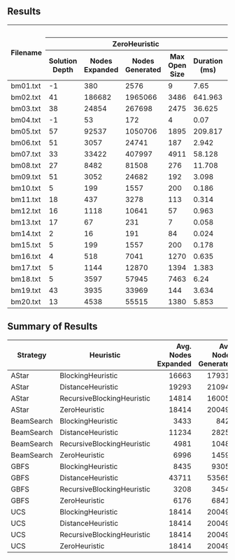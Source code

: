 ## Results
<table>
  <thead>
    <tr>
      <th rowspan="3">Filename</th>
      <th colspan="20">UCS</th>
      <th colspan="20">GBFS</th>
      <th colspan="20">AStar</th>
      <th colspan="20">BeamSearch</th>
    </tr>
    <tr>
      <th colspan="5">ZeroHeuristic</th>
      <th colspan="5">DistanceHeuristic</th>
      <th colspan="5">BlockingHeuristic</th>
      <th colspan="5">RecursiveBlockingHeuristic</th>
      <th colspan="5">ZeroHeuristic</th>
      <th colspan="5">DistanceHeuristic</th>
      <th colspan="5">BlockingHeuristic</th>
      <th colspan="5">RecursiveBlockingHeuristic</th>
      <th colspan="5">ZeroHeuristic</th>
      <th colspan="5">DistanceHeuristic</th>
      <th colspan="5">BlockingHeuristic</th>
      <th colspan="5">RecursiveBlockingHeuristic</th>
      <th colspan="5">ZeroHeuristic</th>
      <th colspan="5">DistanceHeuristic</th>
      <th colspan="5">BlockingHeuristic</th>
      <th colspan="5">RecursiveBlockingHeuristic</th>
    </tr>
    <tr>
      <th>Solution Depth</th>
      <th>Nodes Expanded</th>
      <th>Nodes Generated</th>
      <th>Max Open Size</th>
      <th>Duration (ms)</th>
      <th>Solution Depth</th>
      <th>Nodes Expanded</th>
      <th>Nodes Generated</th>
      <th>Max Open Size</th>
      <th>Duration (ms)</th>
      <th>Solution Depth</th>
      <th>Nodes Expanded</th>
      <th>Nodes Generated</th>
      <th>Max Open Size</th>
      <th>Duration (ms)</th>
      <th>Solution Depth</th>
      <th>Nodes Expanded</th>
      <th>Nodes Generated</th>
      <th>Max Open Size</th>
      <th>Duration (ms)</th>
      <th>Solution Depth</th>
      <th>Nodes Expanded</th>
      <th>Nodes Generated</th>
      <th>Max Open Size</th>
      <th>Duration (ms)</th>
      <th>Solution Depth</th>
      <th>Nodes Expanded</th>
      <th>Nodes Generated</th>
      <th>Max Open Size</th>
      <th>Duration (ms)</th>
      <th>Solution Depth</th>
      <th>Nodes Expanded</th>
      <th>Nodes Generated</th>
      <th>Max Open Size</th>
      <th>Duration (ms)</th>
      <th>Solution Depth</th>
      <th>Nodes Expanded</th>
      <th>Nodes Generated</th>
      <th>Max Open Size</th>
      <th>Duration (ms)</th>
      <th>Solution Depth</th>
      <th>Nodes Expanded</th>
      <th>Nodes Generated</th>
      <th>Max Open Size</th>
      <th>Duration (ms)</th>
      <th>Solution Depth</th>
      <th>Nodes Expanded</th>
      <th>Nodes Generated</th>
      <th>Max Open Size</th>
      <th>Duration (ms)</th>
      <th>Solution Depth</th>
      <th>Nodes Expanded</th>
      <th>Nodes Generated</th>
      <th>Max Open Size</th>
      <th>Duration (ms)</th>
      <th>Solution Depth</th>
      <th>Nodes Expanded</th>
      <th>Nodes Generated</th>
      <th>Max Open Size</th>
      <th>Duration (ms)</th>
      <th>Solution Depth</th>
      <th>Nodes Expanded</th>
      <th>Nodes Generated</th>
      <th>Max Open Size</th>
      <th>Duration (ms)</th>
      <th>Solution Depth</th>
      <th>Nodes Expanded</th>
      <th>Nodes Generated</th>
      <th>Max Open Size</th>
      <th>Duration (ms)</th>
      <th>Solution Depth</th>
      <th>Nodes Expanded</th>
      <th>Nodes Generated</th>
      <th>Max Open Size</th>
      <th>Duration (ms)</th>
      <th>Solution Depth</th>
      <th>Nodes Expanded</th>
      <th>Nodes Generated</th>
      <th>Max Open Size</th>
      <th>Duration (ms)</th>
    </tr>
  </thead>
  <tbody>
    <tr>
      <td>bm01.txt</td>
      <td>-1</td>
      <td>380</td>
      <td>2576</td>
      <td>9</td>
      <td>7.65</td>
      <td>-1</td>
      <td>380</td>
      <td>2576</td>
      <td>9</td>
      <td>3.096</td>
      <td>-1</td>
      <td>380</td>
      <td>2576</td>
      <td>9</td>
      <td>1.963</td>
      <td>-1</td>
      <td>380</td>
      <td>2576</td>
      <td>9</td>
      <td>21.138</td>
      <td>-1</td>
      <td>380</td>
      <td>2576</td>
      <td>125</td>
      <td>2.228</td>
      <td>-1</td>
      <td>380</td>
      <td>2576</td>
      <td>125</td>
      <td>1.311</td>
      <td>-1</td>
      <td>380</td>
      <td>2576</td>
      <td>33</td>
      <td>1.308</td>
      <td>-1</td>
      <td>380</td>
      <td>2576</td>
      <td>125</td>
      <td>13.387</td>
      <td>-1</td>
      <td>380</td>
      <td>2576</td>
      <td>9</td>
      <td>1.138</td>
      <td>-1</td>
      <td>380</td>
      <td>2576</td>
      <td>9</td>
      <td>1.433</td>
      <td>-1</td>
      <td>380</td>
      <td>2576</td>
      <td>25</td>
      <td>1.359</td>
      <td>-1</td>
      <td>380</td>
      <td>2576</td>
      <td>9</td>
      <td>15.173</td>
      <td>-1</td>
      <td>380</td>
      <td>379</td>
      <td>80</td>
      <td>2.591</td>
      <td>-1</td>
      <td>380</td>
      <td>379</td>
      <td>80</td>
      <td>1.094</td>
      <td>-1</td>
      <td>380</td>
      <td>379</td>
      <td>80</td>
      <td>1.014</td>
      <td>-1</td>
      <td>380</td>
      <td>379</td>
      <td>80</td>
      <td>13.553</td>
    </tr>
    <tr>
      <td>bm02.txt</td>
      <td>41</td>
      <td>186682</td>
      <td>1965066</td>
      <td>3486</td>
      <td>641.963</td>
      <td>41</td>
      <td>186682</td>
      <td>1965066</td>
      <td>3486</td>
      <td>1063.029</td>
      <td>41</td>
      <td>186682</td>
      <td>1965066</td>
      <td>3486</td>
      <td>1144.559</td>
      <td>41</td>
      <td>186682</td>
      <td>1965066</td>
      <td>3486</td>
      <td>24666.358</td>
      <td>18430</td>
      <td>42968</td>
      <td>442646</td>
      <td>131780</td>
      <td>110.243</td>
      <td>2592</td>
      <td>193942</td>
      <td>2032249</td>
      <td>72</td>
      <td>849.784</td>
      <td>67</td>
      <td>26345</td>
      <td>281120</td>
      <td>35372</td>
      <td>117.797</td>
      <td>4637</td>
      <td>9298</td>
      <td>99967</td>
      <td>44677</td>
      <td>1198.78</td>
      <td>41</td>
      <td>186682</td>
      <td>1965066</td>
      <td>3486</td>
      <td>589.352</td>
      <td>41</td>
      <td>190320</td>
      <td>2000232</td>
      <td>2016</td>
      <td>1074.139</td>
      <td>41</td>
      <td>174290</td>
      <td>1842147</td>
      <td>11138</td>
      <td>975.267</td>
      <td>41</td>
      <td>146825</td>
      <td>1552389</td>
      <td>10468</td>
      <td>19486.83</td>
      <td>-1</td>
      <td>83256</td>
      <td>178331</td>
      <td>100</td>
      <td>186.184</td>
      <td>-1</td>
      <td>83256</td>
      <td>178331</td>
      <td>100</td>
      <td>395.212</td>
      <td>289</td>
      <td>28410</td>
      <td>80535</td>
      <td>100</td>
      <td>154.97</td>
      <td>481</td>
      <td>47658</td>
      <td>105831</td>
      <td>100</td>
      <td>7238.383</td>
    </tr>
    <tr>
      <td>bm03.txt</td>
      <td>38</td>
      <td>24854</td>
      <td>267698</td>
      <td>2475</td>
      <td>36.625</td>
      <td>38</td>
      <td>24854</td>
      <td>267698</td>
      <td>2475</td>
      <td>70.289</td>
      <td>38</td>
      <td>24854</td>
      <td>267698</td>
      <td>2475</td>
      <td>70.677</td>
      <td>38</td>
      <td>24854</td>
      <td>267698</td>
      <td>2475</td>
      <td>827.837</td>
      <td>2071</td>
      <td>4625</td>
      <td>46236</td>
      <td>14644</td>
      <td>6.01</td>
      <td>2772</td>
      <td>33177</td>
      <td>353614</td>
      <td>1296</td>
      <td>88.354</td>
      <td>71</td>
      <td>5267</td>
      <td>52884</td>
      <td>6460</td>
      <td>12.393</td>
      <td>1849</td>
      <td>4179</td>
      <td>41583</td>
      <td>12625</td>
      <td>129.992</td>
      <td>38</td>
      <td>24854</td>
      <td>267698</td>
      <td>2475</td>
      <td>38.683</td>
      <td>38</td>
      <td>26718</td>
      <td>289651</td>
      <td>2447</td>
      <td>75.966</td>
      <td>38</td>
      <td>20711</td>
      <td>216047</td>
      <td>3098</td>
      <td>58.171</td>
      <td>38</td>
      <td>16337</td>
      <td>168343</td>
      <td>885</td>
      <td>535.191</td>
      <td>95</td>
      <td>8495</td>
      <td>14876</td>
      <td>100</td>
      <td>9.195</td>
      <td>176</td>
      <td>16595</td>
      <td>32473</td>
      <td>100</td>
      <td>46.218</td>
      <td>49</td>
      <td>4389</td>
      <td>12926</td>
      <td>100</td>
      <td>13.37</td>
      <td>95</td>
      <td>8495</td>
      <td>15114</td>
      <td>100</td>
      <td>301.14</td>
    </tr>
    <tr>
      <td>bm04.txt</td>
      <td>-1</td>
      <td>53</td>
      <td>172</td>
      <td>4</td>
      <td>0.07</td>
      <td>-1</td>
      <td>53</td>
      <td>172</td>
      <td>4</td>
      <td>0.082</td>
      <td>-1</td>
      <td>53</td>
      <td>172</td>
      <td>4</td>
      <td>0.073</td>
      <td>-1</td>
      <td>53</td>
      <td>172</td>
      <td>4</td>
      <td>0.639</td>
      <td>-1</td>
      <td>53</td>
      <td>172</td>
      <td>9</td>
      <td>0.048</td>
      <td>-1</td>
      <td>53</td>
      <td>172</td>
      <td>9</td>
      <td>0.113</td>
      <td>-1</td>
      <td>53</td>
      <td>172</td>
      <td>5</td>
      <td>0.074</td>
      <td>-1</td>
      <td>53</td>
      <td>172</td>
      <td>9</td>
      <td>0.608</td>
      <td>-1</td>
      <td>53</td>
      <td>172</td>
      <td>4</td>
      <td>0.056</td>
      <td>-1</td>
      <td>53</td>
      <td>172</td>
      <td>4</td>
      <td>0.073</td>
      <td>-1</td>
      <td>54</td>
      <td>175</td>
      <td>5</td>
      <td>0.103</td>
      <td>-1</td>
      <td>53</td>
      <td>172</td>
      <td>4</td>
      <td>0.608</td>
      <td>-1</td>
      <td>53</td>
      <td>52</td>
      <td>10</td>
      <td>0.053</td>
      <td>-1</td>
      <td>53</td>
      <td>52</td>
      <td>10</td>
      <td>0.075</td>
      <td>-1</td>
      <td>53</td>
      <td>52</td>
      <td>10</td>
      <td>0.075</td>
      <td>-1</td>
      <td>53</td>
      <td>52</td>
      <td>10</td>
      <td>1.025</td>
    </tr>
    <tr>
      <td>bm05.txt</td>
      <td>57</td>
      <td>92537</td>
      <td>1050706</td>
      <td>1895</td>
      <td>209.817</td>
      <td>57</td>
      <td>92537</td>
      <td>1050706</td>
      <td>1895</td>
      <td>406.256</td>
      <td>57</td>
      <td>92537</td>
      <td>1050706</td>
      <td>1895</td>
      <td>388.864</td>
      <td>57</td>
      <td>92537</td>
      <td>1050706</td>
      <td>1895</td>
      <td>7053.302</td>
      <td>9715</td>
      <td>50816</td>
      <td>579003</td>
      <td>102637</td>
      <td>105.188</td>
      <td>14839</td>
      <td>308875</td>
      <td>3603550</td>
      <td>49912</td>
      <td>1373.895</td>
      <td>6726</td>
      <td>121927</td>
      <td>1387285</td>
      <td>3660</td>
      <td>449.866</td>
      <td>5670</td>
      <td>42719</td>
      <td>473875</td>
      <td>50642</td>
      <td>3026.681</td>
      <td>57</td>
      <td>92537</td>
      <td>1050706</td>
      <td>1895</td>
      <td>248.367</td>
      <td>57</td>
      <td>94301</td>
      <td>1069612</td>
      <td>2740</td>
      <td>430.37</td>
      <td>57</td>
      <td>92233</td>
      <td>1049846</td>
      <td>1766</td>
      <td>400.181</td>
      <td>57</td>
      <td>90094</td>
      <td>1025111</td>
      <td>1195</td>
      <td>6424.143</td>
      <td>-1</td>
      <td>16853</td>
      <td>36604</td>
      <td>100</td>
      <td>26.324</td>
      <td>-1</td>
      <td>16853</td>
      <td>36604</td>
      <td>100</td>
      <td>60.157</td>
      <td>-1</td>
      <td>16853</td>
      <td>36604</td>
      <td>100</td>
      <td>55.371</td>
      <td>-1</td>
      <td>16853</td>
      <td>36604</td>
      <td>100</td>
      <td>1297.822</td>
    </tr>
    <tr>
      <td>bm06.txt</td>
      <td>51</td>
      <td>3057</td>
      <td>24741</td>
      <td>187</td>
      <td>2.942</td>
      <td>51</td>
      <td>3057</td>
      <td>24741</td>
      <td>187</td>
      <td>5.765</td>
      <td>51</td>
      <td>3057</td>
      <td>24741</td>
      <td>187</td>
      <td>5.613</td>
      <td>51</td>
      <td>3057</td>
      <td>24741</td>
      <td>187</td>
      <td>70.862</td>
      <td>389</td>
      <td>1205</td>
      <td>9504</td>
      <td>1837</td>
      <td>1.141</td>
      <td>328</td>
      <td>3435</td>
      <td>27548</td>
      <td>61</td>
      <td>6.091</td>
      <td>123</td>
      <td>1534</td>
      <td>11548</td>
      <td>651</td>
      <td>2.866</td>
      <td>268</td>
      <td>700</td>
      <td>5036</td>
      <td>1220</td>
      <td>13.653</td>
      <td>51</td>
      <td>3057</td>
      <td>24741</td>
      <td>187</td>
      <td>4.253</td>
      <td>51</td>
      <td>3224</td>
      <td>26083</td>
      <td>149</td>
      <td>5.957</td>
      <td>51</td>
      <td>2920</td>
      <td>23574</td>
      <td>303</td>
      <td>6.254</td>
      <td>51</td>
      <td>2323</td>
      <td>18234</td>
      <td>299</td>
      <td>50.912</td>
      <td>51</td>
      <td>2260</td>
      <td>2716</td>
      <td>100</td>
      <td>2.675</td>
      <td>56</td>
      <td>2731</td>
      <td>3259</td>
      <td>100</td>
      <td>5.273</td>
      <td>52</td>
      <td>2360</td>
      <td>3057</td>
      <td>100</td>
      <td>5.389</td>
      <td>51</td>
      <td>2260</td>
      <td>2743</td>
      <td>100</td>
      <td>57.776</td>
    </tr>
    <tr>
      <td>bm07.txt</td>
      <td>33</td>
      <td>33422</td>
      <td>407997</td>
      <td>4911</td>
      <td>58.128</td>
      <td>33</td>
      <td>33422</td>
      <td>407997</td>
      <td>4911</td>
      <td>107.637</td>
      <td>33</td>
      <td>33422</td>
      <td>407997</td>
      <td>4911</td>
      <td>108.442</td>
      <td>33</td>
      <td>33422</td>
      <td>407997</td>
      <td>4911</td>
      <td>1339.108</td>
      <td>2558</td>
      <td>5125</td>
      <td>61808</td>
      <td>27060</td>
      <td>7.012</td>
      <td>1179</td>
      <td>54463</td>
      <td>655357</td>
      <td>3773</td>
      <td>170.134</td>
      <td>47</td>
      <td>4032</td>
      <td>44667</td>
      <td>4139</td>
      <td>11.577</td>
      <td>1180</td>
      <td>2370</td>
      <td>27873</td>
      <td>11784</td>
      <td>86.9</td>
      <td>33</td>
      <td>33422</td>
      <td>407997</td>
      <td>4911</td>
      <td>60.354</td>
      <td>33</td>
      <td>37723</td>
      <td>463340</td>
      <td>3559</td>
      <td>124.54</td>
      <td>33</td>
      <td>23158</td>
      <td>269064</td>
      <td>5201</td>
      <td>68.981</td>
      <td>33</td>
      <td>24311</td>
      <td>287646</td>
      <td>4884</td>
      <td>934.363</td>
      <td>116</td>
      <td>10519</td>
      <td>26045</td>
      <td>100</td>
      <td>13.651</td>
      <td>192</td>
      <td>18119</td>
      <td>47692</td>
      <td>100</td>
      <td>52.727</td>
      <td>48</td>
      <td>3719</td>
      <td>12640</td>
      <td>100</td>
      <td>12.36</td>
      <td>113</td>
      <td>10219</td>
      <td>25394</td>
      <td>100</td>
      <td>449.029</td>
    </tr>
    <tr>
      <td>bm08.txt</td>
      <td>27</td>
      <td>8482</td>
      <td>81508</td>
      <td>276</td>
      <td>11.708</td>
      <td>27</td>
      <td>8482</td>
      <td>81508</td>
      <td>276</td>
      <td>20.5</td>
      <td>27</td>
      <td>8482</td>
      <td>81508</td>
      <td>276</td>
      <td>19.128</td>
      <td>27</td>
      <td>8482</td>
      <td>81508</td>
      <td>276</td>
      <td>248.626</td>
      <td>772</td>
      <td>1554</td>
      <td>14859</td>
      <td>5314</td>
      <td>1.708</td>
      <td>822</td>
      <td>9013</td>
      <td>85968</td>
      <td>111</td>
      <td>18.905</td>
      <td>266</td>
      <td>3959</td>
      <td>36559</td>
      <td>2172</td>
      <td>8.541</td>
      <td>551</td>
      <td>1110</td>
      <td>10560</td>
      <td>3909</td>
      <td>30.773</td>
      <td>27</td>
      <td>8482</td>
      <td>81508</td>
      <td>276</td>
      <td>9.796</td>
      <td>27</td>
      <td>8790</td>
      <td>84271</td>
      <td>124</td>
      <td>20.48</td>
      <td>27</td>
      <td>7669</td>
      <td>73650</td>
      <td>986</td>
      <td>17.294</td>
      <td>27</td>
      <td>7591</td>
      <td>73089</td>
      <td>597</td>
      <td>220.996</td>
      <td>60</td>
      <td>5165</td>
      <td>8320</td>
      <td>100</td>
      <td>5.697</td>
      <td>64</td>
      <td>5541</td>
      <td>8720</td>
      <td>100</td>
      <td>12.21</td>
      <td>46</td>
      <td>3804</td>
      <td>7009</td>
      <td>100</td>
      <td>8.155</td>
      <td>57</td>
      <td>4865</td>
      <td>7990</td>
      <td>100</td>
      <td>154.863</td>
    </tr>
    <tr>
      <td>bm09.txt</td>
      <td>51</td>
      <td>3052</td>
      <td>24682</td>
      <td>192</td>
      <td>3.098</td>
      <td>51</td>
      <td>3052</td>
      <td>24682</td>
      <td>192</td>
      <td>5.883</td>
      <td>51</td>
      <td>3052</td>
      <td>24682</td>
      <td>192</td>
      <td>5.798</td>
      <td>51</td>
      <td>3052</td>
      <td>24682</td>
      <td>192</td>
      <td>71.612</td>
      <td>366</td>
      <td>784</td>
      <td>6131</td>
      <td>1942</td>
      <td>0.911</td>
      <td>242</td>
      <td>3435</td>
      <td>27546</td>
      <td>61</td>
      <td>6.144</td>
      <td>137</td>
      <td>1466</td>
      <td>10867</td>
      <td>495</td>
      <td>2.4</td>
      <td>226</td>
      <td>493</td>
      <td>3492</td>
      <td>1069</td>
      <td>9.928</td>
      <td>51</td>
      <td>3052</td>
      <td>24682</td>
      <td>192</td>
      <td>3.343</td>
      <td>51</td>
      <td>3224</td>
      <td>26087</td>
      <td>145</td>
      <td>5.756</td>
      <td>51</td>
      <td>3009</td>
      <td>24314</td>
      <td>276</td>
      <td>5.56</td>
      <td>51</td>
      <td>2315</td>
      <td>18164</td>
      <td>294</td>
      <td>54.258</td>
      <td>51</td>
      <td>2260</td>
      <td>2837</td>
      <td>100</td>
      <td>2.237</td>
      <td>55</td>
      <td>2655</td>
      <td>3194</td>
      <td>100</td>
      <td>4.784</td>
      <td>51</td>
      <td>2260</td>
      <td>2858</td>
      <td>100</td>
      <td>5.045</td>
      <td>51</td>
      <td>2260</td>
      <td>2851</td>
      <td>100</td>
      <td>58.347</td>
    </tr>
    <tr>
      <td>bm10.txt</td>
      <td>5</td>
      <td>199</td>
      <td>1557</td>
      <td>200</td>
      <td>0.186</td>
      <td>5</td>
      <td>199</td>
      <td>1557</td>
      <td>200</td>
      <td>0.339</td>
      <td>5</td>
      <td>199</td>
      <td>1557</td>
      <td>200</td>
      <td>0.322</td>
      <td>5</td>
      <td>199</td>
      <td>1557</td>
      <td>200</td>
      <td>4.068</td>
      <td>68</td>
      <td>136</td>
      <td>1109</td>
      <td>420</td>
      <td>0.122</td>
      <td>181</td>
      <td>2714</td>
      <td>21579</td>
      <td>97</td>
      <td>4.323</td>
      <td>15</td>
      <td>75</td>
      <td>630</td>
      <td>231</td>
      <td>0.136</td>
      <td>24</td>
      <td>47</td>
      <td>361</td>
      <td>156</td>
      <td>0.884</td>
      <td>5</td>
      <td>199</td>
      <td>1557</td>
      <td>200</td>
      <td>0.212</td>
      <td>5</td>
      <td>286</td>
      <td>2299</td>
      <td>223</td>
      <td>0.474</td>
      <td>5</td>
      <td>77</td>
      <td>612</td>
      <td>138</td>
      <td>0.14</td>
      <td>5</td>
      <td>25</td>
      <td>190</td>
      <td>75</td>
      <td>0.34</td>
      <td>7</td>
      <td>347</td>
      <td>575</td>
      <td>100</td>
      <td>0.333</td>
      <td>11</td>
      <td>733</td>
      <td>962</td>
      <td>100</td>
      <td>1.545</td>
      <td>5</td>
      <td>147</td>
      <td>276</td>
      <td>100</td>
      <td>0.286</td>
      <td>5</td>
      <td>147</td>
      <td>276</td>
      <td>100</td>
      <td>3.41</td>
    </tr>
    <tr>
      <td>bm11.txt</td>
      <td>18</td>
      <td>437</td>
      <td>3278</td>
      <td>113</td>
      <td>0.314</td>
      <td>18</td>
      <td>437</td>
      <td>3278</td>
      <td>113</td>
      <td>0.542</td>
      <td>18</td>
      <td>437</td>
      <td>3278</td>
      <td>113</td>
      <td>0.565</td>
      <td>18</td>
      <td>437</td>
      <td>3278</td>
      <td>113</td>
      <td>5.255</td>
      <td>94</td>
      <td>194</td>
      <td>1446</td>
      <td>378</td>
      <td>0.161</td>
      <td>90</td>
      <td>595</td>
      <td>4504</td>
      <td>20</td>
      <td>0.69</td>
      <td>24</td>
      <td>182</td>
      <td>1291</td>
      <td>154</td>
      <td>0.242</td>
      <td>67</td>
      <td>139</td>
      <td>1033</td>
      <td>313</td>
      <td>1.493</td>
      <td>18</td>
      <td>437</td>
      <td>3278</td>
      <td>113</td>
      <td>0.331</td>
      <td>18</td>
      <td>523</td>
      <td>3977</td>
      <td>60</td>
      <td>0.787</td>
      <td>18</td>
      <td>359</td>
      <td>2607</td>
      <td>61</td>
      <td>0.495</td>
      <td>18</td>
      <td>304</td>
      <td>2190</td>
      <td>53</td>
      <td>3.254</td>
      <td>18</td>
      <td>379</td>
      <td>468</td>
      <td>90</td>
      <td>0.3</td>
      <td>18</td>
      <td>379</td>
      <td>468</td>
      <td>90</td>
      <td>0.476</td>
      <td>18</td>
      <td>379</td>
      <td>468</td>
      <td>90</td>
      <td>0.46</td>
      <td>18</td>
      <td>379</td>
      <td>468</td>
      <td>90</td>
      <td>4.783</td>
    </tr>
    <tr>
      <td>bm12.txt</td>
      <td>16</td>
      <td>1118</td>
      <td>10641</td>
      <td>57</td>
      <td>0.963</td>
      <td>16</td>
      <td>1118</td>
      <td>10641</td>
      <td>57</td>
      <td>1.898</td>
      <td>16</td>
      <td>1118</td>
      <td>10641</td>
      <td>57</td>
      <td>1.826</td>
      <td>16</td>
      <td>1118</td>
      <td>10641</td>
      <td>57</td>
      <td>19.984</td>
      <td>147</td>
      <td>318</td>
      <td>2751</td>
      <td>803</td>
      <td>0.317</td>
      <td>134</td>
      <td>1187</td>
      <td>11131</td>
      <td>48</td>
      <td>1.913</td>
      <td>26</td>
      <td>141</td>
      <td>946</td>
      <td>154</td>
      <td>0.197</td>
      <td>132</td>
      <td>284</td>
      <td>2466</td>
      <td>719</td>
      <td>5.361</td>
      <td>16</td>
      <td>1118</td>
      <td>10641</td>
      <td>57</td>
      <td>1.08</td>
      <td>16</td>
      <td>1139</td>
      <td>10797</td>
      <td>76</td>
      <td>1.892</td>
      <td>16</td>
      <td>725</td>
      <td>6607</td>
      <td>480</td>
      <td>1.216</td>
      <td>16</td>
      <td>850</td>
      <td>8054</td>
      <td>221</td>
      <td>15.822</td>
      <td>-1</td>
      <td>806</td>
      <td>1019</td>
      <td>100</td>
      <td>0.683</td>
      <td>-1</td>
      <td>806</td>
      <td>1019</td>
      <td>100</td>
      <td>1.51</td>
      <td>16</td>
      <td>739</td>
      <td>1119</td>
      <td>100</td>
      <td>1.455</td>
      <td>-1</td>
      <td>806</td>
      <td>1019</td>
      <td>100</td>
      <td>16.903</td>
    </tr>
    <tr>
      <td>bm13.txt</td>
      <td>17</td>
      <td>67</td>
      <td>231</td>
      <td>7</td>
      <td>0.058</td>
      <td>17</td>
      <td>67</td>
      <td>231</td>
      <td>7</td>
      <td>0.087</td>
      <td>17</td>
      <td>67</td>
      <td>231</td>
      <td>7</td>
      <td>0.074</td>
      <td>17</td>
      <td>67</td>
      <td>231</td>
      <td>7</td>
      <td>0.728</td>
      <td>22</td>
      <td>45</td>
      <td>143</td>
      <td>27</td>
      <td>0.039</td>
      <td>21</td>
      <td>71</td>
      <td>239</td>
      <td>3</td>
      <td>0.073</td>
      <td>24</td>
      <td>53</td>
      <td>172</td>
      <td>17</td>
      <td>0.054</td>
      <td>19</td>
      <td>35</td>
      <td>111</td>
      <td>24</td>
      <td>0.336</td>
      <td>17</td>
      <td>67</td>
      <td>231</td>
      <td>7</td>
      <td>0.045</td>
      <td>17</td>
      <td>71</td>
      <td>241</td>
      <td>4</td>
      <td>0.073</td>
      <td>17</td>
      <td>67</td>
      <td>233</td>
      <td>9</td>
      <td>0.069</td>
      <td>17</td>
      <td>53</td>
      <td>181</td>
      <td>8</td>
      <td>0.548</td>
      <td>17</td>
      <td>64</td>
      <td>71</td>
      <td>8</td>
      <td>0.053</td>
      <td>17</td>
      <td>64</td>
      <td>71</td>
      <td>8</td>
      <td>0.078</td>
      <td>17</td>
      <td>64</td>
      <td>71</td>
      <td>8</td>
      <td>0.076</td>
      <td>17</td>
      <td>64</td>
      <td>71</td>
      <td>8</td>
      <td>0.921</td>
    </tr>
    <tr>
      <td>bm14.txt</td>
      <td>2</td>
      <td>16</td>
      <td>191</td>
      <td>84</td>
      <td>0.024</td>
      <td>2</td>
      <td>16</td>
      <td>191</td>
      <td>84</td>
      <td>0.036</td>
      <td>2</td>
      <td>16</td>
      <td>191</td>
      <td>84</td>
      <td>0.033</td>
      <td>2</td>
      <td>16</td>
      <td>191</td>
      <td>84</td>
      <td>0.21</td>
      <td>215</td>
      <td>537</td>
      <td>5431</td>
      <td>1313</td>
      <td>0.648</td>
      <td>46</td>
      <td>1859</td>
      <td>19301</td>
      <td>52</td>
      <td>2.976</td>
      <td>2</td>
      <td>4</td>
      <td>41</td>
      <td>31</td>
      <td>0.012</td>
      <td>2</td>
      <td>4</td>
      <td>41</td>
      <td>31</td>
      <td>0.029</td>
      <td>2</td>
      <td>16</td>
      <td>191</td>
      <td>84</td>
      <td>0.025</td>
      <td>2</td>
      <td>289</td>
      <td>3367</td>
      <td>514</td>
      <td>0.558</td>
      <td>2</td>
      <td>6</td>
      <td>66</td>
      <td>49</td>
      <td>0.013</td>
      <td>2</td>
      <td>6</td>
      <td>67</td>
      <td>48</td>
      <td>0.039</td>
      <td>2</td>
      <td>14</td>
      <td>89</td>
      <td>76</td>
      <td>0.025</td>
      <td>2</td>
      <td>14</td>
      <td>89</td>
      <td>76</td>
      <td>0.037</td>
      <td>2</td>
      <td>14</td>
      <td>89</td>
      <td>76</td>
      <td>0.043</td>
      <td>2</td>
      <td>14</td>
      <td>89</td>
      <td>76</td>
      <td>0.204</td>
    </tr>
    <tr>
      <td>bm15.txt</td>
      <td>5</td>
      <td>199</td>
      <td>1557</td>
      <td>200</td>
      <td>0.178</td>
      <td>5</td>
      <td>199</td>
      <td>1557</td>
      <td>200</td>
      <td>0.322</td>
      <td>5</td>
      <td>199</td>
      <td>1557</td>
      <td>200</td>
      <td>0.316</td>
      <td>5</td>
      <td>199</td>
      <td>1557</td>
      <td>200</td>
      <td>3.853</td>
      <td>68</td>
      <td>136</td>
      <td>1109</td>
      <td>420</td>
      <td>0.133</td>
      <td>181</td>
      <td>2714</td>
      <td>21579</td>
      <td>97</td>
      <td>4.357</td>
      <td>15</td>
      <td>75</td>
      <td>630</td>
      <td>231</td>
      <td>0.149</td>
      <td>24</td>
      <td>47</td>
      <td>361</td>
      <td>156</td>
      <td>0.821</td>
      <td>5</td>
      <td>199</td>
      <td>1557</td>
      <td>200</td>
      <td>0.229</td>
      <td>5</td>
      <td>286</td>
      <td>2299</td>
      <td>223</td>
      <td>0.559</td>
      <td>5</td>
      <td>77</td>
      <td>612</td>
      <td>138</td>
      <td>0.141</td>
      <td>5</td>
      <td>25</td>
      <td>190</td>
      <td>75</td>
      <td>0.347</td>
      <td>7</td>
      <td>347</td>
      <td>575</td>
      <td>100</td>
      <td>0.371</td>
      <td>11</td>
      <td>733</td>
      <td>962</td>
      <td>100</td>
      <td>1.362</td>
      <td>5</td>
      <td>147</td>
      <td>276</td>
      <td>100</td>
      <td>0.274</td>
      <td>5</td>
      <td>147</td>
      <td>276</td>
      <td>100</td>
      <td>3.307</td>
    </tr>
    <tr>
      <td>bm16.txt</td>
      <td>4</td>
      <td>518</td>
      <td>7041</td>
      <td>1270</td>
      <td>0.635</td>
      <td>4</td>
      <td>518</td>
      <td>7041</td>
      <td>1270</td>
      <td>1.789</td>
      <td>4</td>
      <td>518</td>
      <td>7041</td>
      <td>1270</td>
      <td>1.226</td>
      <td>4</td>
      <td>518</td>
      <td>7041</td>
      <td>1270</td>
      <td>9.098</td>
      <td>283</td>
      <td>567</td>
      <td>7908</td>
      <td>3663</td>
      <td>0.75</td>
      <td>172</td>
      <td>17328</td>
      <td>231642</td>
      <td>2581</td>
      <td>48.813</td>
      <td>6</td>
      <td>20</td>
      <td>248</td>
      <td>159</td>
      <td>0.057</td>
      <td>4</td>
      <td>8</td>
      <td>95</td>
      <td>70</td>
      <td>0.065</td>
      <td>4</td>
      <td>518</td>
      <td>7041</td>
      <td>1270</td>
      <td>0.841</td>
      <td>4</td>
      <td>1517</td>
      <td>20912</td>
      <td>2408</td>
      <td>3.839</td>
      <td>4</td>
      <td>192</td>
      <td>2538</td>
      <td>776</td>
      <td>0.733</td>
      <td>4</td>
      <td>20</td>
      <td>249</td>
      <td>159</td>
      <td>0.154</td>
      <td>19</td>
      <td>1696</td>
      <td>5413</td>
      <td>100</td>
      <td>1.908</td>
      <td>-1</td>
      <td>6326</td>
      <td>16374</td>
      <td>100</td>
      <td>18.262</td>
      <td>4</td>
      <td>196</td>
      <td>854</td>
      <td>100</td>
      <td>0.564</td>
      <td>4</td>
      <td>196</td>
      <td>760</td>
      <td>100</td>
      <td>2.807</td>
    </tr>
    <tr>
      <td>bm17.txt</td>
      <td>5</td>
      <td>1144</td>
      <td>12870</td>
      <td>1394</td>
      <td>1.383</td>
      <td>5</td>
      <td>1144</td>
      <td>12870</td>
      <td>1394</td>
      <td>2.591</td>
      <td>5</td>
      <td>1144</td>
      <td>12870</td>
      <td>1394</td>
      <td>2.732</td>
      <td>5</td>
      <td>1144</td>
      <td>12870</td>
      <td>1394</td>
      <td>35.575</td>
      <td>1516</td>
      <td>3114</td>
      <td>33622</td>
      <td>12193</td>
      <td>3.74</td>
      <td>63</td>
      <td>31450</td>
      <td>340391</td>
      <td>354</td>
      <td>76.383</td>
      <td>11</td>
      <td>194</td>
      <td>2345</td>
      <td>1250</td>
      <td>0.48</td>
      <td>158</td>
      <td>317</td>
      <td>3670</td>
      <td>1683</td>
      <td>13.08</td>
      <td>5</td>
      <td>1144</td>
      <td>12870</td>
      <td>1394</td>
      <td>1.319</td>
      <td>5</td>
      <td>2198</td>
      <td>24888</td>
      <td>2019</td>
      <td>5.776</td>
      <td>5</td>
      <td>89</td>
      <td>1015</td>
      <td>352</td>
      <td>0.242</td>
      <td>5</td>
      <td>57</td>
      <td>616</td>
      <td>227</td>
      <td>1.699</td>
      <td>14</td>
      <td>1161</td>
      <td>2906</td>
      <td>100</td>
      <td>1.328</td>
      <td>171</td>
      <td>14996</td>
      <td>28507</td>
      <td>100</td>
      <td>36.303</td>
      <td>5</td>
      <td>261</td>
      <td>862</td>
      <td>100</td>
      <td>0.767</td>
      <td>5</td>
      <td>261</td>
      <td>771</td>
      <td>100</td>
      <td>10.314</td>
    </tr>
    <tr>
      <td>bm18.txt</td>
      <td>5</td>
      <td>3597</td>
      <td>57945</td>
      <td>7463</td>
      <td>6.24</td>
      <td>5</td>
      <td>3597</td>
      <td>57945</td>
      <td>7463</td>
      <td>12.03</td>
      <td>5</td>
      <td>3597</td>
      <td>57945</td>
      <td>7463</td>
      <td>12.44</td>
      <td>5</td>
      <td>3597</td>
      <td>57945</td>
      <td>7463</td>
      <td>139.161</td>
      <td>4363</td>
      <td>8752</td>
      <td>131803</td>
      <td>55271</td>
      <td>15.724</td>
      <td>89</td>
      <td>198647</td>
      <td>3157677</td>
      <td>84526</td>
      <td>895.765</td>
      <td>8</td>
      <td>24</td>
      <td>302</td>
      <td>185</td>
      <td>0.078</td>
      <td>6</td>
      <td>9</td>
      <td>120</td>
      <td>90</td>
      <td>0.159</td>
      <td>5</td>
      <td>3597</td>
      <td>57945</td>
      <td>7463</td>
      <td>6.143</td>
      <td>5</td>
      <td>5312</td>
      <td>86031</td>
      <td>8872</td>
      <td>18.775</td>
      <td>5</td>
      <td>218</td>
      <td>3272</td>
      <td>1145</td>
      <td>0.645</td>
      <td>6</td>
      <td>9</td>
      <td>124</td>
      <td>97</td>
      <td>0.169</td>
      <td>11</td>
      <td>896</td>
      <td>2946</td>
      <td>100</td>
      <td>1.126</td>
      <td>481</td>
      <td>47879</td>
      <td>194984</td>
      <td>100</td>
      <td>236.037</td>
      <td>5</td>
      <td>296</td>
      <td>1549</td>
      <td>100</td>
      <td>1.053</td>
      <td>5</td>
      <td>296</td>
      <td>1887</td>
      <td>100</td>
      <td>12.299</td>
    </tr>
    <tr>
      <td>bm19.txt</td>
      <td>43</td>
      <td>3935</td>
      <td>33969</td>
      <td>144</td>
      <td>3.634</td>
      <td>43</td>
      <td>3935</td>
      <td>33969</td>
      <td>144</td>
      <td>6.887</td>
      <td>43</td>
      <td>3935</td>
      <td>33969</td>
      <td>144</td>
      <td>7.396</td>
      <td>43</td>
      <td>3935</td>
      <td>33969</td>
      <td>144</td>
      <td>72.604</td>
      <td>337</td>
      <td>1862</td>
      <td>16016</td>
      <td>1796</td>
      <td>1.594</td>
      <td>337</td>
      <td>4222</td>
      <td>36211</td>
      <td>100</td>
      <td>7.581</td>
      <td>83</td>
      <td>2367</td>
      <td>20344</td>
      <td>1065</td>
      <td>4.509</td>
      <td>309</td>
      <td>1794</td>
      <td>15501</td>
      <td>1632</td>
      <td>33.142</td>
      <td>43</td>
      <td>3935</td>
      <td>33969</td>
      <td>144</td>
      <td>3.469</td>
      <td>43</td>
      <td>4049</td>
      <td>34912</td>
      <td>160</td>
      <td>6.759</td>
      <td>43</td>
      <td>4487</td>
      <td>39065</td>
      <td>155</td>
      <td>8.073</td>
      <td>43</td>
      <td>3697</td>
      <td>32340</td>
      <td>81</td>
      <td>70.498</td>
      <td>46</td>
      <td>3205</td>
      <td>3881</td>
      <td>100</td>
      <td>2.813</td>
      <td>46</td>
      <td>3205</td>
      <td>3881</td>
      <td>100</td>
      <td>5.299</td>
      <td>46</td>
      <td>3032</td>
      <td>3903</td>
      <td>100</td>
      <td>6.275</td>
      <td>46</td>
      <td>3205</td>
      <td>3881</td>
      <td>100</td>
      <td>64.523</td>
    </tr>
    <tr>
      <td>bm20.txt</td>
      <td>13</td>
      <td>4538</td>
      <td>55515</td>
      <td>1380</td>
      <td>5.853</td>
      <td>13</td>
      <td>4538</td>
      <td>55515</td>
      <td>1380</td>
      <td>10.369</td>
      <td>13</td>
      <td>4538</td>
      <td>55515</td>
      <td>1380</td>
      <td>9.834</td>
      <td>13</td>
      <td>4538</td>
      <td>55515</td>
      <td>1380</td>
      <td>70.987</td>
      <td>177</td>
      <td>355</td>
      <td>4030</td>
      <td>1999</td>
      <td>0.426</td>
      <td>188</td>
      <td>6652</td>
      <td>80342</td>
      <td>624</td>
      <td>13.627</td>
      <td>25</td>
      <td>601</td>
      <td>6382</td>
      <td>1006</td>
      <td>1.303</td>
      <td>20</td>
      <td>177</td>
      <td>1913</td>
      <td>755</td>
      <td>2.675</td>
      <td>13</td>
      <td>4538</td>
      <td>55515</td>
      <td>1380</td>
      <td>5.261</td>
      <td>13</td>
      <td>5458</td>
      <td>67123</td>
      <td>1060</td>
      <td>12.985</td>
      <td>13</td>
      <td>2540</td>
      <td>28329</td>
      <td>1567</td>
      <td>5.443</td>
      <td>13</td>
      <td>1000</td>
      <td>11142</td>
      <td>787</td>
      <td>18.291</td>
      <td>20</td>
      <td>1756</td>
      <td>3727</td>
      <td>100</td>
      <td>1.588</td>
      <td>36</td>
      <td>3356</td>
      <td>7156</td>
      <td>100</td>
      <td>6.995</td>
      <td>14</td>
      <td>1156</td>
      <td>3052</td>
      <td>100</td>
      <td>2.674</td>
      <td>13</td>
      <td>1056</td>
      <td>3297</td>
      <td>100</td>
      <td>20.676</td>
    </tr>
  </tbody>
</table>

## Summary of Results

| Strategy | Heuristic                  | Avg. Nodes Expanded | Avg. Nodes Generated | Avg. Duration (ms) |
|----------|----------------------------|-------------:|--------------------:|-------------------:|
| AStar | BlockingHeuristic | 16663 | 179317 | 78 |
| AStar | DistanceHeuristic | 19293 | 210944 | 90 |
| AStar | RecursiveBlockingHeuristic | 14814 | 160053 | 1392 |
| AStar | ZeroHeuristic | 18414 | 200497 | 49 |
| BeamSearch | BlockingHeuristic | 3433 | 8429 | 13 |
| BeamSearch | DistanceHeuristic | 11234 | 28259 | 44 |
| BeamSearch | RecursiveBlockingHeuristic | 4981 | 10488 | 486 |
| BeamSearch | ZeroHeuristic | 6996 | 14592 | 13 |
| GBFS | BlockingHeuristic | 8435 | 93050 | 31 |
| GBFS | DistanceHeuristic | 43711 | 535659 | 179 |
| GBFS | RecursiveBlockingHeuristic | 3208 | 34540 | 228 |
| GBFS | ZeroHeuristic | 6176 | 68415 | 13 |
| UCS | BlockingHeuristic | 18414 | 200497 | 89 |
| UCS | DistanceHeuristic | 18414 | 200497 | 86 |
| UCS | RecursiveBlockingHeuristic | 18414 | 200497 | 1733 |
| UCS | ZeroHeuristic | 18414 | 200497 | 50 |